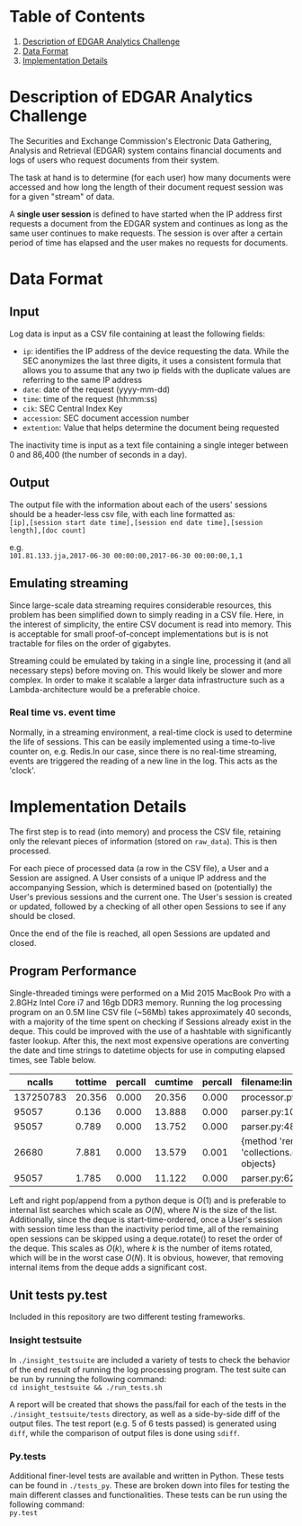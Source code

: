 # Table of Contents
1. [Description of EDGAR Analytics Challenge](#description-of-edgar-analytics-challenge)
2. [Data Format](#data-format)
3. [Implementation Details](#implementation-details)

# Description of EDGAR Analytics Challenge
The Securities and Exchange Commission's Electronic Data Gathering, Analysis and
Retrieval (EDGAR) system contains financial documents and logs of users who
request documents from their system.

The task at hand is to determine (for each user) how many documents were
accessed and how long the length of their document request session was for a
given "stream" of data.

A **single user session** is defined to have started when the IP address first
requests a document from the EDGAR system and continues as long as the same user
continues to make requests. The session is over after a certain period of time
has elapsed and the user makes no requests for documents.

# Data Format
## Input
Log data is input as a CSV file containing at least the following fields:

- `ip`: identifies the IP address of the device requesting the data. While the
  SEC anonymizes the last three digits, it uses a consistent formula that allows
  you to assume that any two ip fields with the duplicate values are referring
  to the same IP address
- `date`: date of the request (yyyy-mm-dd)
- `time`: time of the request (hh:mm:ss)
- `cik`: SEC Central Index Key
- `accession`: SEC document accession number
- `extention`: Value that helps determine the document being requested

The inactivity time is input as a text file containing a single integer between
0 and 86,400 (the number of seconds in a day).

## Output
The output file with the information about each of the users' sessions should be
a header-less csv file, with each line formatted as:  
`[ip],[session start date time],[session end date time],[session length],[doc count]`  

e.g.  
`101.81.133.jja,2017-06-30 00:00:00,2017-06-30 00:00:00,1,1`

## Emulating streaming
Since large-scale data streaming requires considerable resources, this problem
has been simplified down to simply reading in a CSV file. Here, in the interest
of simplicity, the entire CSV document is read into memory. This is acceptable
for small proof-of-concept implementations but is is not tractable for files on
the order of gigabytes.

Streaming could be emulated by taking in a single line, processing it (and all
necessary steps) before moving on. This would likely be slower and more complex.
In order to make it scalable a larger data infrastructure such as a
Lambda-architecture would be a preferable choice.

### Real time vs. event time
Normally, in a streaming environment, a real-time clock is used to determine the
life of sessions. This can be easily implemented using a time-to-live counter
on, e.g. Redis.In our case, since there is no real-time streaming, events are
triggered the reading of a new line in the log. This acts as the 'clock'.

# Implementation Details
The first step is to read (into memory) and process the CSV file, retaining
only the relevant pieces of information (stored on `raw_data`). This is then 
processed. 

For each piece of processed data (a row in the CSV file), a User and a Session
are assigned. A User consists of a unique IP address and the accompanying
Session, which is determined based on (potentially) the User's previous sessions
and the current one. The User's session is created or updated, followed by a
checking of all other open Sessions to see if any should be closed.

Once the end of the file is reached, all open Sessions are updated and closed.

## Program Performance
Single-threaded timings were performed on a Mid 2015 MacBook Pro with a 2.8GHz
Intel Core i7 and 16gb DDR3 memory. Running the log processing program on an
0.5M line CSV file (~56Mb) takes approximately 40 seconds, with a majority of
the time spent on checking if Sessions already exist in the deque. This could be
improved with the use of a hashtable with significantly faster lookup. After
this, the next most expensive operations are converting the date and time
strings to datetime objects for use in computing elapsed times, see Table below.

| ncalls  |tottime  |percall | cumtime  |percall| filename:lineno(function)
| --------| --------| ------|- | -| - |
| 137250783  | 20.356 |   0.000 |  20.356  |  0.000 |processor.py:33(__eq__)  
|     95057  |  0.136 |   0.000 |  13.888  |  0.000 |parser.py:1070(parse)  
|     95057  |  0.789 |   0.000 |  13.752  |  0.000 |parser.py:489(parse)  
|     26680  |  7.881 |   0.000 |  13.579  |  0.001 |{method 'remove' of 'collections.deque' objects}  
|     95057  |  1.785 |   0.000 |  11.122  |  0.000 |parser.py:622(_parse)  


Left and right pop/append from a python deque is _O_(1) and is preferable to
internal list searches which scale as _O_(_N_), where _N_ is the size of the
list. Additionally, since the deque is start-time-ordered, once a User's session
with session time less than the inactivity period time, all of the remaining
open sessions can be skipped using a deque.rotate() to reset the order of the
deque. This scales as _O_(_k_), where _k_ is the number of items rotated, which
will be in the worst case _O_(_N_). It is obvious, however, that removing
internal items from the deque adds a significant cost.

## Unit tests py.test
Included in this repository are two different testing frameworks.

### Insight testsuite
In `./insight_testsuite` are included a variety of tests to check the behavior
of the end result of running the log processing program. The test suite can be
run by running the following command:  
`cd insight_testsuite && ./run_tests.sh`

A report will be created that shows the pass/fail for each of the tests in the
`./insight_testsuite/tests` directory, as well as a side-by-side diff of the
output files. The test report (e.g. 5 of 6 tests passed) is generated using
`diff`, while the comparison of output files is done using `sdiff`.

### Py.tests
Additional finer-level tests are available and written in Python. These tests
can be found in `./tests_py`. These are broken down into files for testing the
main different classes and functionalities. These tests can be run using the 
following command:  
`py.test` 


